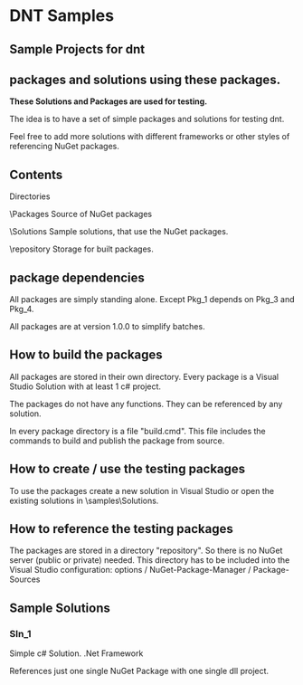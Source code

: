 # DNT Samples
## Sample Projects for dnt
## packages and solutions using these packages.

**These Solutions and Packages are used for testing.**

The idea is to have a set of simple packages and solutions for testing dnt.

Feel free to add more solutions with different frameworks or other styles of referencing NuGet packages.


## Contents

Directories

\Packages	Source of NuGet packages

\Solutions	Sample solutions, that use the NuGet packages.

\repository	Storage for built packages.

## package dependencies

All packages are simply standing alone.
Except Pkg_1 depends on Pkg_3 and Pkg_4.

All packages are at version 1.0.0 to simplify batches.

## How to build the packages

All packages are stored in their own directory. 
Every package is a Visual Studio Solution with at least 1 c# project.

The packages do not have any functions. They can be referenced by any solution.

In every package directory is a file "build.cmd". This file includes the commands to build and publish the package from source.


## How to create / use the testing packages

To use the packages create a new solution in Visual Studio or open the existing solutions in \samples\Solutions.


## How to reference the testing packages

The packages are stored in a directory "repository".
So there is no NuGet server (public or private) needed. 
This directory has to be included into the Visual Studio configuration:  options / NuGet-Package-Manager / Package-Sources


## Sample Solutions

### Sln_1
Simple c# Solution.
.Net Framework

References just one single NuGet Package with one single dll project.


